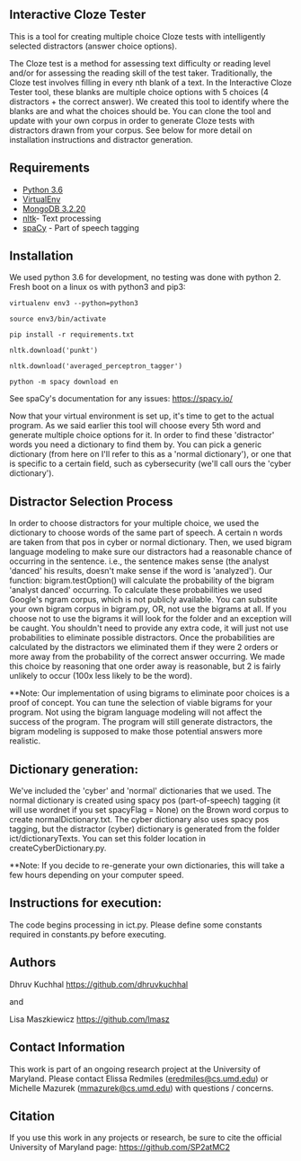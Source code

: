 ## Interactive Cloze Tester

This is a tool for creating multiple choice Cloze tests with  intelligently selected distractors (answer choice options).

The Cloze test is a method for assessing text difficulty or reading level and/or for assessing the reading skill of the test taker. Traditionally, the Cloze test involves filling in every nth blank of a text. In the Interactive Cloze Tester tool, these blanks are multiple choice options with 5 choices (4 distractors + the correct answer). 
We created this tool to identify where the blanks are and what the choices should be. You can clone the tool and update with your own corpus in order to generate Cloze tests with distractors drawn from your corpus. See below for more detail on installation instructions and distractor generation.

## Requirements

* [Python 3.6](https://www.python.org/downloads/)
* [VirtualEnv](https://virtualenv.pypa.io/en/stable/installation/)
* [MongoDB 3.2.20](https://docs.mongodb.com/manual/installation/)
* [nltk](https://www.nltk.org/install.html)- Text processing
* [spaCy](https://spacy.io/usage/) - Part of speech tagging

## Installation

We used python 3.6 for development, no testing was done with python 2.
Fresh boot on a linux os with python3 and pip3:

```
virtualenv env3 --python=python3
```
```
source env3/bin/activate
```

```
pip install -r requirements.txt
```
```
nltk.download('punkt')
```
```
nltk.download('averaged_perceptron_tagger')
```
```
python -m spacy download en
```
See spaCy's documentation for any issues: https://spacy.io/

Now that your virtual environment is set up, it's time to get to the actual program. As we said earlier this tool will choose every 5th word and generate multiple choice options for it. In order to find these 'distractor' words you need a dictionary to find them by. You can pick a generic dictionary (from here on I'll refer to this as a 'normal dictionary'), or one that is specific to a certain field, such as cybersecurity (we'll call ours the 'cyber dictionary').

## Distractor Selection Process
In order to choose distractors for your multiple choice, we used the dictionary to choose words of the same part of speech. A certain n words are taken from that pos in cyber or normal dictionary. Then, we used bigram language modeling to make sure our distractors had a reasonable chance of occurring in the sentence. i.e., the sentence makes sense (the analyst 'danced' his results, doesn't make sense if the word is 'analyzed'). Our function: bigram.testOption() will calculate the probability of the bigram 'analyst danced' occurring. To calculate these probabilities we used Google's ngram corpus, which is not publicly available. You can substite your own bigram corpus in bigram.py, OR, not use the bigrams at all. If you choose not to use the bigrams it will look for the folder and an exception will be caught. You shouldn't need to provide any extra code, it will just not use probabilities to eliminate possible distractors. Once the probabilities are calculated by the distractors we eliminated them if they were 2 orders or more away from the probability of the correct answer occurring. We made this choice by reasoning that one order away is reasonable, but 2 is fairly unlikely to occur (100x less likely to be the word).

**Note: Our implementation of using bigrams to eliminate poor choices is a proof of concept. You can tune the selection of viable bigrams for your program. Not using the bigram language modeling will not affect the success of the program. The program will still generate distractors, the bigram modeling is supposed to make those potential answers more realistic.

## Dictionary generation:
We've included the 'cyber' and 'normal' dictionaries that we used. The normal dictionary is created using spacy pos (part-of-speech) tagging (it will use wordnet if you set spacyFlag = None) on the Brown word corpus to create normalDictionary.txt. The cyber dictionary also uses spacy pos tagging, but the distractor (cyber) dictionary is generated from the folder ict/dictionaryTexts. You can set this folder location in createCyberDictionary.py.

**Note: If you decide to re-generate your own dictionaries, this will take a few hours depending on your computer speed.

## Instructions for execution:

The code begins processing in ict.py. Please define some constants required in constants.py before executing.

## Authors

Dhruv Kuchhal
https://github.com/dhruvkuchhal

and 

Lisa Maszkiewicz
https://github.com/lmasz


## Contact Information
This work is part of an ongoing research project at the University of Maryland. Please contact Elissa Redmiles (eredmiles@cs.umd.edu) or Michelle Mazurek (mmazurek@cs.umd.edu) with questions / concerns.

## Citation
If you use this work in any projects or research, be sure to cite the official University of Maryland page: https://github.com/SP2atMC2